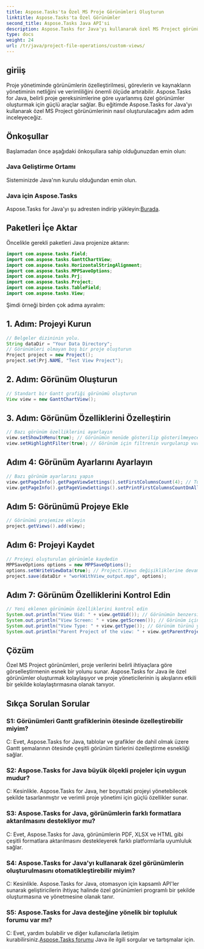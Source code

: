```yaml
---
title: Aspose.Tasks'ta Özel MS Proje Görünümleri Oluşturun
linktitle: Aspose.Tasks'ta Özel Görünümler
second_title: Aspose.Tasks Java API'si
description: Aspose.Tasks for Java'yı kullanarak özel MS Project görünümlerini zahmetsizce nasıl oluşturacağınızı öğrenin. Özel görünümlerle proje yönetimi verimliliğini artırın.
type: docs
weight: 24
url: /tr/java/project-file-operations/custom-views/
---
```

## giriiş
Proje yönetiminde görünümlerin özelleştirilmesi, görevlerin ve kaynakların yönetiminin netliğini ve verimliliğini önemli ölçüde artırabilir. Aspose.Tasks for Java, belirli proje gereksinimlerine göre uyarlanmış özel görünümler oluşturmak için güçlü araçlar sağlar. Bu eğitimde Aspose.Tasks for Java'yı kullanarak özel MS Project görünümlerinin nasıl oluşturulacağını adım adım inceleyeceğiz.
## Önkoşullar
Başlamadan önce aşağıdaki önkoşullara sahip olduğunuzdan emin olun:
### Java Geliştirme Ortamı
Sisteminizde Java'nın kurulu olduğundan emin olun.
### Java için Aspose.Tasks
 Aspose.Tasks for Java'yı şu adresten indirip yükleyin:[Burada](https://releases.aspose.com/tasks/java/).
## Paketleri İçe Aktar
Öncelikle gerekli paketleri Java projenize aktarın:
```java
import com.aspose.tasks.Field;
import com.aspose.tasks.GanttChartView;
import com.aspose.tasks.HorizontalStringAlignment;
import com.aspose.tasks.MPPSaveOptions;
import com.aspose.tasks.Prj;
import com.aspose.tasks.Project;
import com.aspose.tasks.TableField;
import com.aspose.tasks.View;
```
Şimdi örneği birden çok adıma ayıralım:
## 1. Adım: Projeyi Kurun
```java
// Belgeler dizininin yolu.
String dataDir = "Your Data Directory";
// Görünümleri olmayan boş bir proje oluşturun
Project project = new Project();
project.set(Prj.NAME, "Test View Project");
```
## 2. Adım: Görünüm Oluşturun
```java
// Standart bir Gantt grafiği görünümü oluşturun
View view = new GanttChartView();
```
## 3. Adım: Görünüm Özelliklerini Özelleştirin
```java
// Bazı görünüm özelliklerini ayarlayın
view.setShowInMenu(true); // Görünümün menüde gösterilip gösterilmeyeceğini belirtin
view.setHighlightFilter(true); // Görünüm için filtrenin vurgulanıp vurgulanmayacağını belirtin
```
## Adım 4: Görünüm Ayarlarını Ayarlayın
```java
// Bazı görünüm ayarlarını yapın
view.getPageInfo().getPageViewSettings().setFirstColumnsCount(4); // Tüm sayfalara yazdırılacak ilk sütunların sayısını ayarlayın
view.getPageInfo().getPageViewSettings().setPrintFirstColumnsCountOnAllPages(true); // Belirtilen sayıda ilk sütunun tüm sayfalara yazdırılıp yazdırılmayacağını belirtin
```
## Adım 5: Görünümü Projeye Ekle
```java
// Görünümü projemize ekleyin
project.getViews().add(view);
```
## Adım 6: Projeyi Kaydet
```java
// Projeyi oluşturulan görünümle kaydedin
MPPSaveOptions options = new MPPSaveOptions();
options.setWriteViewData(true); // Project.Views değişikliklerine devam etmek için WriteViewData bayrağını kullanın.
project.save(dataDir + "workWithView_output.mpp", options);
```
## Adım 7: Görünüm Özelliklerini Kontrol Edin
```java
// Yeni eklenen görünümün özelliklerini kontrol edin
System.out.println("View Uid: " + view.getUid()); // Görünümün benzersiz tanımlayıcısını yazdırın
System.out.println("View Screen: " + view.getScreen()); // Görünüm için ekran türünü yazdırın
System.out.println("View Type: " + view.getType()); // Görünüm türünü yazdır
System.out.println("Parent Project of the view: " + view.getParentProject().get(Prj.NAME)); // Görünümün ana projesini yazdırın
```
## Çözüm
Özel MS Project görünümleri, proje verilerini belirli ihtiyaçlara göre görselleştirmenin esnek bir yolunu sunar. Aspose.Tasks for Java ile özel görünümler oluşturmak kolaylaşıyor ve proje yöneticilerinin iş akışlarını etkili bir şekilde kolaylaştırmasına olanak tanıyor.
## Sıkça Sorulan Sorular
### S1: Görünümleri Gantt grafiklerinin ötesinde özelleştirebilir miyim?
C: Evet, Aspose.Tasks for Java, tablolar ve grafikler de dahil olmak üzere Gantt şemalarının ötesinde çeşitli görünüm türlerini özelleştirme esnekliği sağlar.
### S2: Aspose.Tasks for Java büyük ölçekli projeler için uygun mudur?
C: Kesinlikle. Aspose.Tasks for Java, her boyuttaki projeyi yönetebilecek şekilde tasarlanmıştır ve verimli proje yönetimi için güçlü özellikler sunar.
### S3: Aspose.Tasks for Java, görünümlerin farklı formatlara aktarılmasını destekliyor mu?
C: Evet, Aspose.Tasks for Java, görünümlerin PDF, XLSX ve HTML gibi çeşitli formatlara aktarılmasını destekleyerek farklı platformlarla uyumluluk sağlar.
### S4: Aspose.Tasks for Java'yı kullanarak özel görünümlerin oluşturulmasını otomatikleştirebilir miyim?
C: Kesinlikle. Aspose.Tasks for Java, otomasyon için kapsamlı API'ler sunarak geliştiricilerin ihtiyaç halinde özel görünümleri programlı bir şekilde oluşturmasına ve yönetmesine olanak tanır.
### S5: Aspose.Tasks for Java desteğine yönelik bir topluluk forumu var mı?
 C: Evet, yardım bulabilir ve diğer kullanıcılarla iletişim kurabilirsiniz.[Aspose.Tasks forumu](https://forum.aspose.com/c/tasks/15) Java ile ilgili sorgular ve tartışmalar için.